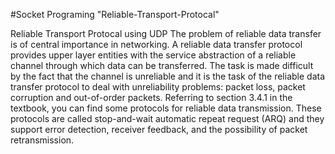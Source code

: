 #Socket Programing "Reliable-Transport-Protocal"

Reliable Transport Protocal  using UDP 
The problem of reliable data transfer is of central importance in networking. A reliable
data transfer protocol provides upper layer entities with the service abstraction of a
reliable channel through which data can be transferred. The task is made difficult by the
fact that the channel is unreliable and it is the task of the reliable data transfer protocol
to deal with unreliability problems: packet loss, packet corruption and out-of-order
packets.
Referring to section 3.4.1 in the textbook, you can find some protocols for reliable data
transmission. These protocols are called stop-and-wait automatic repeat request
(ARQ) and they support error detection, receiver feedback, and the possibility of packet
retransmission.

